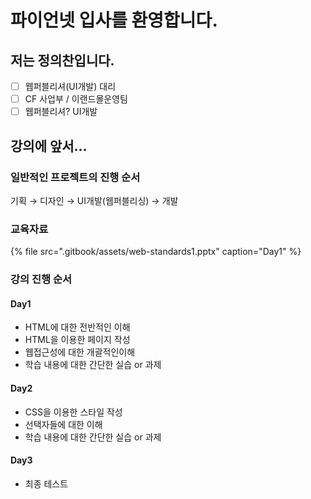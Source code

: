 # 파이언넷 입사를 환영합니다.

## 저는 정의찬입니다.

* [ ] 웹퍼블리셔\(UI개발\) 대리
* [ ] CF 사업부 / 이랜드몰운영팀
* [ ] 웹퍼블리셔? UI개발

## 강의에 앞서...

### 일반적인 프로젝트의 진행 순서

기획 → 디자인 → UI개발\(웹퍼블리싱\) → 개발



### 교육자료

{% file src=".gitbook/assets/web-standards1.pptx" caption="Day1" %}



### 강의 진행 순서

#### Day1

* HTML에 대한 전반적인 이해
* HTML을 이용한 페이지 작성
* 웹접근성에 대한 개괄적인이해
* 학습 내용에 대한 간단한 실습 or 과제

#### Day2

* CSS을 이용한 스타일 작성
* 선택자들에 대한 이해
* 학습 내용에 대한 간단한 실습 or 과제

#### Day3

* 최종 테스트




